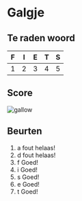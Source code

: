 # Galgje

## Te raden woord

|F|I|E|T|S|
|-|-|-|-|-|
|1|2|3|4|5|

## Score
![gallow](./images/8.png)

## Beurten
1. a fout helaas!
2. d fout helaas!
3. f Goed!
4. i Goed!
5. s Goed!
6. e Goed!
7. t Goed!
